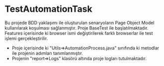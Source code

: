 # TestAutomationTask

Bu projede BDD yaklaşımı ile oluşturulan senaryoların Page Object Model kullanılarak koşulması sağlanmıştır.
Proje BaseTest ile başlatılmaktadır. Features içerisinde ki browser ismi değiştirilerek farklı browserlar ile test işlemi gerçekleştirilir.

* Proje içerisinde ki "Utils=>AutomationProcess.java" sınıfında ki metodlar ile projenin adımları tanımlanmıştır.
* Projenin "report=>Logs" klasörü altında proje logları tutulmaktadır.
